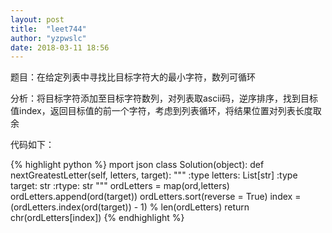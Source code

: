 ```yaml
---
layout: post
title:  "leet744"
author: "yzpwslc"
date: 2018-03-11 18:56
---
```


<p>题目：在给定列表中寻找比目标字符大的最小字符，数列可循环</p>
<p>分析：将目标字符添加至目标字符数列，对列表取ascii码，逆序排序，找到目标值index，返回目标值的前一个字符，考虑到列表循环，将结果位置对列表长度取余</p>
<p>代码如下：</p>
{% highlight python %}
mport json
class Solution(object):
    def nextGreatestLetter(self, letters, target):
        """
        :type letters: List[str]
        :type target: str
        :rtype: str
        """
        ordLetters = map(ord,letters)
        ordLetters.append(ord(target))
        ordLetters.sort(reverse = True)
        index = (ordLetters.index(ord(target)) - 1) % len(ordLetters)
        return chr(ordLetters[index])
{% endhighlight %}
